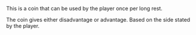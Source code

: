 This is a coin that can be used by the player once per long rest.

The coin gives either disadvantage or advantage. Based on the side stated by the player.